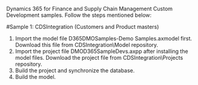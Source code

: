 Dynamics 365 for Finance and Supply Chain Management Custom Development samples.
Follow the steps mentioned below:

#Sample 1: CDSIntegration (Customers and Product masters)
1. Import the model file D365DMOSamples-Demo Samples.axmodel first. Download this file from CDSIntegration\Model repository.
2. Import the project file DMOD365SampleDevs.axpp after installing the model files. Download the project file from CDSIntegration\Projects 
   repository.
3. Build the project and synchronize the database.
4. Build the model.
